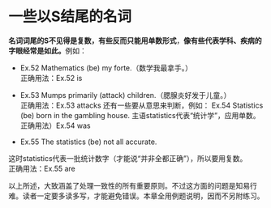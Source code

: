 # 一些以S结尾的名词

**名词词尾的S不见得是复数，有些反而只能用单数形式**，<b>像有些代表学科、疾病的字眼经常是如此。</b>例如：  

- Ex.52 Mathematics (be) my forte.（数学我最拿手。）  
正确用法：Ex.52 is  

- Ex.53 Mumps primarily (attack) children.（腮腺炎好发于儿童。）  
正确用法：Ex.53 attacks
还有一些要从意思来判断，例如：
Ex.54 Statistics (be) born in the gambling house.
主语statistics代表“统计学”，应用单数。
正确用法）Ex.54 was  

- Ex.55 The statistics (be) not all accurate.  

这时statistics代表一批统计数字（才能说“并非全都正确”），所以要用复数。  
正确用法：Ex.55 are  


以上所述，大致涵盖了处理一致性的所有重要原则。不过这方面的问题是知易行难。读者一定要多读多写，才能避免错误。本章全用例题说明，因而不另附练习。
